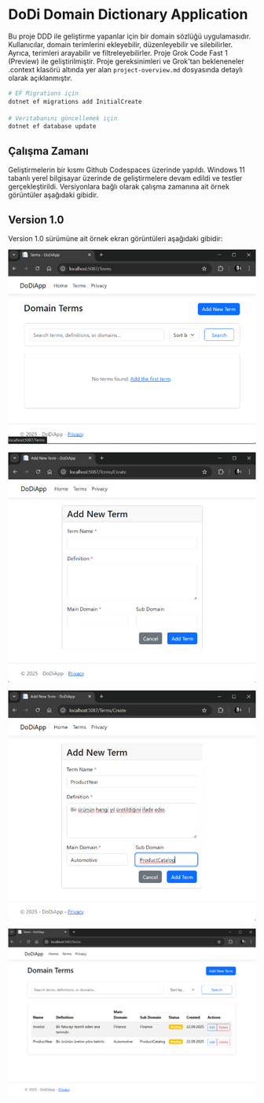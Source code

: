 # DoDi Domain Dictionary Application

Bu proje DDD ile geliştirme yapanlar için bir domain sözlüğü uygulamasıdır. Kullanıcılar, domain terimlerini ekleyebilir, düzenleyebilir ve silebilirler. Ayrıca, terimleri arayabilir ve filtreleyebilirler. Proje Grok Code Fast 1 (Preview) ile geliştirilmiştir. Proje gereksinimleri ve Grok'tan bekleneneler .context klasörü altında yer alan `project-overview.md` dosyasında detaylı olarak açıklanmıştır.

```bash
# EF Migrations için
dotnet ef migrations add InitialCreate

# Veritabanını güncellemek için
dotnet ef database update
```

## Çalışma Zamanı

Geliştirmelerin bir kısmı Github Codespaces üzerinde yapıldı. Windows 11 tabanlı yerel bilgisayar üzerinde de geliştirmelere devam edildi ve testler gerçekleştirildi. Versiyonlara bağlı olarak çalışma zamanına ait örnek görüntüler aşağıdaki gibidir.

## Version 1.0

Version 1.0 sürümüne ait örnek ekran görüntüleri aşağıdaki gibidir:

![runtime_00](runtime_00.png)

![runtime_01](runtime_01.png)

![runtime_02](runtime_02.png)

![runtime_03](runtime_03.png)